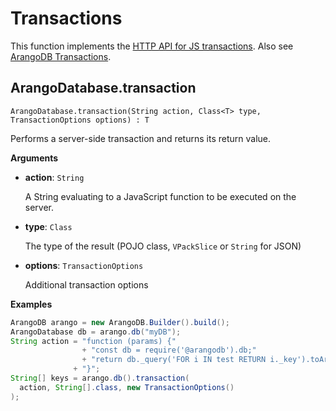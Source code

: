 # Transactions

This function implements the
[HTTP API for JS transactions](https://www.arangodb.com/docs/stable/http/transaction-js-transaction.html).
Also see [ArangoDB Transactions](https://www.arangodb.com/docs/stable/transactions.html).

## ArangoDatabase.transaction

`ArangoDatabase.transaction(String action, Class<T> type, TransactionOptions options) : T`

Performs a server-side transaction and returns its return value.

**Arguments**

- **action**: `String`

  A String evaluating to a JavaScript function to be executed on the server.

- **type**: `Class`

  The type of the result (POJO class, `VPackSlice` or `String` for JSON)

- **options**: `TransactionOptions`

  Additional transaction options

**Examples**

```Java
ArangoDB arango = new ArangoDB.Builder().build();
ArangoDatabase db = arango.db("myDB");
String action = "function (params) {"
                + "const db = require('@arangodb').db;"
                + "return db._query('FOR i IN test RETURN i._key').toArray();"
              + "}";
String[] keys = arango.db().transaction(
  action, String[].class, new TransactionOptions()
);
```
